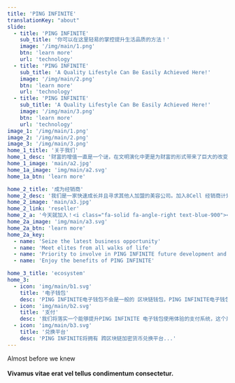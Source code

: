 ```yaml
---
title: 'PING INFINITE'
translationKey: "about"
slide:
  - title: 'PING INFINITE'
    sub_title: '你可以在这里轻易的掌控提升生活品质的方法！'
    image: '/img/main/1.png'
    btn: 'learn more'
    url: 'technology'
  - title: 'PING INFINITE'
    sub_title: 'A Quality Lifestyle Can Be Easily Achieved Here!'
    image: '/img/main/2.png'
    btn: 'learn more'
    url: 'technology'
  - title: 'PING INFINITE'
    sub_title: 'A Quality Lifestyle Can Be Easily Achieved Here!'
    image: '/img/main/3.png'
    btn: 'learn more'
    url: 'technology'
image_1: '/img/main/1.png'
image_2: '/img/main/2.png'
image_3: '/img/main/3.png'
home_1_title: '关于我们'
home_1_desc: '财富的增值一直是一个谜，在文明演化中更是为财富的形式带来了巨大的改变。然而财富的本质却不曾改变，而财富的价值只有在流通中体现。当全球的经济都受到影响导致金钱无法流通，那么要将如何创造财富？<br><br>PING INFINITE的成立就是要创造一个让人们能够将生活方式从基本提升至更佳的一个社会。我们在PING INFINITE创造的这个方案不仅仅是提供一个能让我们够解决贫困的平台，也是为所有人提供一个追求富裕生活的一个长期平台。'
home_1_image: 'main/a2.jpg'
home_1a_image: 'img/main/a2.svg'
home_1a_btn: 'learn more'

home_2_title: '成为经销商'
home_2_desc: '我们是一家快速成长并且寻求其他人加盟的美容公司。加入8Cell 经销商计划，你可以拥有稳定的经济收入井且为你的客户提供科技最前沿的美容产品。'
home_2_image: 'main/a3.jpg'
home_2_link: 'reseller'
home_2_a: '今天就加入！<i class="fa-solid fa-angle-right text-blue-900"></i>'
home_2a_image: 'img/main/a3.svg'
home_2a_btn: 'learn more'
home_2a_key:
  - name: 'Seize the latest business opportunity'
  - name: 'Meet elites from all walks of life'
  - name: 'Priority to involve in PING INFINITE future development and investment'
  - name: 'Enjoy the benefits of PING INFINITE'

home_3_title: 'ecosystem'
home_3:
  - icon: 'img/main/b1.svg'
    title: '电子钱包'
    desc: 'PING INFINITE电子钱包不会是一般的 区块链钱包，PING INFINITE电子钱包比 传统电子钱包有更多的变化...'
  - icon: 'img/main/b2.svg'
    title: '支付'
    desc: '我们将落实一个能够提升PING INFINITE 电子钱包使用体验的支付系统，这个系统就叫做PING INFINITE支付...'
  - icon: 'img/main/b3.svg'
    title: '兑换平台'
    desc: 'PING INFINITE将拥有 跨区块链加密货币兑换平台...'
---
```


Almost before we knew
<br><br>
**Vivamus vitae erat vel tellus condimentum consectetur.**